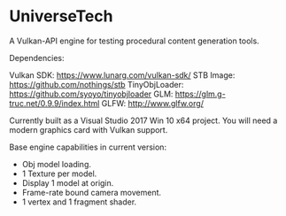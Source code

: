 # UniverseTech
A Vulkan-API engine for testing procedural content generation tools.

Dependencies:

Vulkan SDK: https://www.lunarg.com/vulkan-sdk/
STB Image: https://github.com/nothings/stb
TinyObjLoader: https://github.com/syoyo/tinyobjloader
GLM: https://glm.g-truc.net/0.9.9/index.html
GLFW: http://www.glfw.org/

Currently built as a Visual Studio 2017 Win 10 x64 project. You will need a modern graphics card with Vulkan support.

Base engine capabilities in current version:

- Obj model loading.
- 1 Texture per model.
- Display 1 model at origin.
- Frame-rate bound camera movement.
- 1 vertex and 1 fragment shader.
